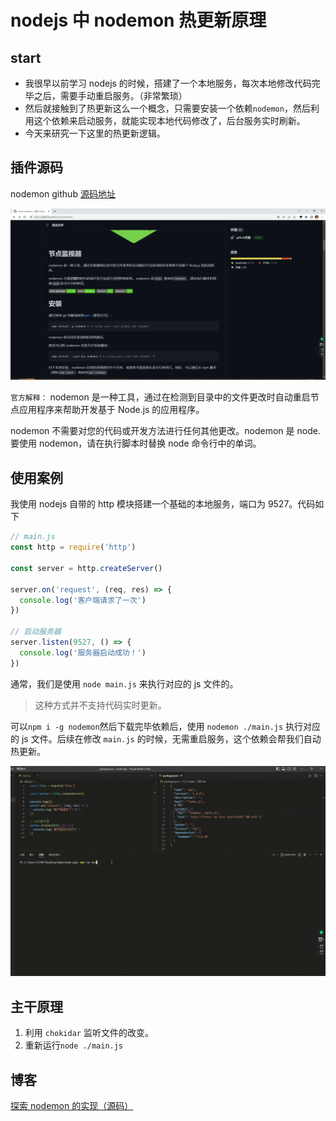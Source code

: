 # nodejs 中 nodemon 热更新原理

## start

- 我很早以前学习 nodejs 的时候，搭建了一个本地服务，每次本地修改代码完毕之后，需要手动重启服务。（非常繁琐）
- 然后就接触到了热更新这么一个概念，只需要安装一个依赖`nodemon`，然后利用这个依赖来启动服务，就能实现本地代码修改了，后台服务实时刷新。
- 今天来研究一下这里的热更新逻辑。

## 插件源码

nodemon github [源码地址](https://github.com/remy/nodemon)

![image-20230208144939720](../../.vuepress/public/bookImages/1.nodejs中nodemon热更新原理/image-20230208144939720.png)

`官方解释：`
nodemon 是一种工具，通过在检测到目录中的文件更改时自动重启节点应用程序来帮助开发基于 Node.js 的应用程序。

nodemon 不需要对您的代码或开发方法进行任何其他更改。nodemon 是 node. 要使用 nodemon，请在执行脚本时替换 node 命令行中的单词。

## 使用案例

我使用 nodejs 自带的 http 模块搭建一个基础的本地服务，端口为 9527。代码如下

```js
// main.js
const http = require('http')

const server = http.createServer()

server.on('request', (req, res) => {
  console.log('客户端请求了一次')
})

// 启动服务器
server.listen(9527, () => {
  console.log('服务器启动成功！')
})
```

通常，我们是使用 `node main.js` 来执行对应的 js 文件的。

> 这种方式并不支持代码实时更新。

可以`npm i -g nodemon`然后下载完毕依赖后，使用 `nodemon ./main.js` 执行对应的 js 文件。后续在修改 `main.js` 的时候，无需重启服务，这个依赖会帮我们自动热更新。

![20230208-152027](../../.vuepress/public/bookImages/1.nodejs中nodemon热更新原理/20230208-152027.gif)

## 主干原理

1. 利用 `chokidar` 监听文件的改变。
2. 重新运行`node ./main.js`

## 博客

[探索 nodemon 的实现（源码）](https://www.jianshu.com/p/0f4c531daa9a)
